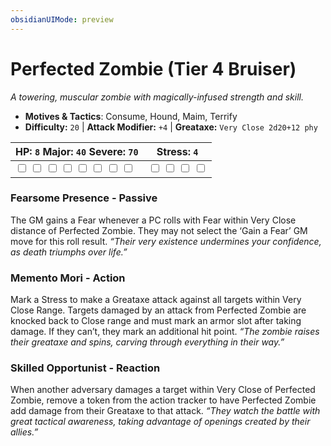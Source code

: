 ```yaml
---
obsidianUIMode: preview
---
```

# Perfected Zombie (Tier 4 Bruiser)

*A towering, muscular zombie with magically-infused strength and skill.*

- **Motives & Tactics**: Consume, Hound, Maim, Terrify
- **Difficulty:** `20` | **Attack Modifier:** `+4` | **Greataxe:** `Very Close 2d20+12 phy`

| HP: `8` Major: `40` Severe: `70` | Stress: `4` |
|--|--|
|  <input type="checkbox" unchecked id="74c4df2f"> <input type="checkbox" unchecked id="76098706"> <input type="checkbox" unchecked id="9f2aa404"> <input type="checkbox" unchecked id="e8705b3a"> <input type="checkbox" unchecked id="2a27814c"> <input type="checkbox" unchecked id="bf49ffbc"> <input type="checkbox" unchecked id="e39b6f60"> <input type="checkbox" unchecked id="f23f8b6e"> |  <input type="checkbox" unchecked id="86e440ea"> <input type="checkbox" unchecked id="06896981"> <input type="checkbox" unchecked id="64a26d2c"> <input type="checkbox" unchecked id="d0840383"> |

### Fearsome Presence - Passive

The GM gains a Fear whenever a PC rolls with Fear within Very Close distance of Perfected Zombie. They may not select the ‘Gain a Fear’ GM move for this roll result. *“Their very existence undermines your confidence, as death triumphs over life.”*

### Memento Mori - Action

Mark a Stress to make a Greataxe attack against all targets within Very Close Range. Targets damaged by an attack from Perfected Zombie are knocked back to Close range and must mark an armor slot after taking damage. If they can’t, they mark an additional hit point. *“The zombie raises their greataxe and spins, carving through everything in their way.”*

### Skilled Opportunist - Reaction

When another adversary damages a target within Very Close of Perfected Zombie, remove a token from the action tracker to have Perfected Zombie add damage from their Greataxe to that attack. *“They watch the battle with great tactical awareness, taking advantage of openings created by their allies.”*



